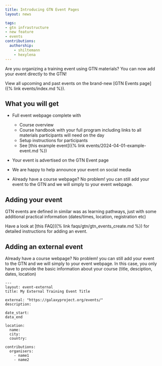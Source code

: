 ```yaml
---
title: Introducing GTN Event Pages
layout: news

tags:
- gtn infrastructure
- new feature
- events
contributions:
  authorship:
    - shiltemann
    - hexylena
---
```


Are you organizing a training event using GTN materials? You can now add your event directly to the GTN!

View all upcoming and past events on the brand-new [GTN Events page]({% link events/index.md %}).

## What you will get

- Full event webpage complete with
  - Course overview
  - Course handbook with your full program including links to all materials participants will need on the day
  - Setup instructions for participants
  - See [this example event]({% link events/2024-04-01-example-event.md %})

- Your event is advertised on the GTN Event page
- We are happy to help announce your event on social media
- Already have a course webpage? No problem! you can still add your event to the GTN and we will simply to your event webpage.


## Adding your event

GTN events are defined in similar was as learning pathways, just with some additional practical information (dates/times, location, registration etc)

Have a look at [this FAQ]({% link faqs/gtn/gtn_events_create.md %}) for detailed instructions for adding an event.


## Adding an external event
Already have a course webpage? No problem! you can still add your event to the GTN and we will simply to your event webpage. In this case, you only have to provide the basic information about your course (title, desciption, dates, location)


```
---
layout: event-external
title: My External Training Event Title

external: "https://galaxyproject.org/events/"
description:

date_start:
data_end

location:
  name:
  city:
  country:

contributions:
  organisers:
    - name1
    - name2
```



